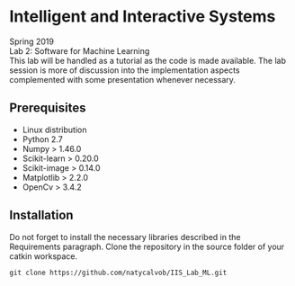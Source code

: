 # Intelligent and Interactive Systems 
Spring 2019 <br />
Lab 2: Software for Machine Learning <br />
This lab will be handled as a tutorial as the code is made available. The lab session is more of discussion into the implementation aspects complemented with some presentation whenever necessary.

## Prerequisites

- Linux distribution <br />
- Python 2.7  <br />
- Numpy > 1.46.0  <br />
- Scikit-learn > 0.20.0  <br />
- Scikit-image > 0.14.0  <br />
- Matplotlib > 2.2.0  <br />
- OpenCv > 3.4.2  <br />

## Installation 
Do not forget to install the necessary libraries described in the Requirements paragraph.
Clone the repository in the source folder of your catkin workspace.

```
git clone https://github.com/natycalvob/IIS_Lab_ML.git
```
